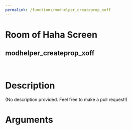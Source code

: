 ```yaml
---
permalink: /functions/modhelper_createprop_xoff
---
```

# Room of Haha Screen  
## modhelper_createprop_xoff  
&nbsp;  
# Description  
(No description provided. Feel free to make a pull request!) 
&nbsp;  
# Arguments



